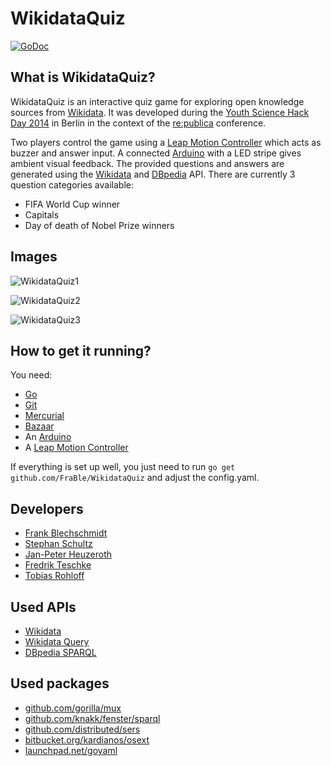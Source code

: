 WikidataQuiz
============

[![GoDoc](https://godoc.org/github.com/FraBle/WikidataQuiz?status.png)](https://godoc.org/github.com/FraBle/WikidataQuiz)

## What is WikidataQuiz?

WikidataQuiz is an interactive quiz game for exploring open knowledge sources from [Wikidata](http://www.wikidata.org/ "Wikidata").
It was developed during the [Youth Science Hack Day 2014](http://re-publica.de/news/call-projects-youth-science-hack-day "Youth Science Hack Day 2014") in Berlin in the context of the [re:publica](http://re-publica.de/ "re:publica") conference.

Two players control the game using a [Leap Motion Controller](https://www.leapmotion.com/ "Leap Motion Controller") which acts as buzzer and answer input.
A connected [Arduino](http://www.arduino.cc/ "Arduino") with a LED stripe gives ambient visual feedback.
The provided questions and answers are generated using the [Wikidata](https://www.wikidata.org/w/api.php "Wikidata") and [DBpedia](http://dbpedia.org/sparql "DBpedia") API.
There are currently 3 question categories available:

- FIFA World Cup winner
- Capitals
- Day of death of Nobel Prize winners

## Images

![WikidataQuiz1](http://i.imgur.com/rqBixOgl.jpg "WikidataQuiz1")

![WikidataQuiz2](http://i.imgur.com/BpvMcZrl.jpg "WikidataQuiz2")

![WikidataQuiz3](http://i.imgur.com/Z3DDhEXl.jpg "WikidataQuiz3")

## How to get it running?
You need:

- [Go](http://golang.org/ "Go")
- [Git](http://git-scm.com/ "Git")
- [Mercurial](http://mercurial.selenic.com/ "Mercurial")
- [Bazaar](http://bazaar.canonical.com/en/ "Bazaar")
- An [Arduino](http://www.arduino.cc/ "Arduino")
- A [Leap Motion Controller](https://www.leapmotion.com/ "Leap Motion Controller")

If everything is set up well, you just need to run `go get github.com/FraBle/WikidataQuiz` and adjust the config.yaml.

## Developers
- [Frank Blechschmidt](https://github.com/FraBle "Frank Blechschmidt")
- [Stephan Schultz](https://github.com/Steppschuh "Stephan Schultz")
- [Jan-Peter Heuzeroth](https://github.com/peterHeuz "Jan-Peter Heuzeroth")
- [Fredrik Teschke](https://github.com/ftes "Fredrik Teschke")
- [Tobias Rohloff](https://github.com/rhlff "Tobias Rohloff")

## Used APIs
- [Wikidata](https://www.wikidata.org/w/api.php "Wikidata")
- [Wikidata Query](http://wdq.wmflabs.org/ "Wikidata Query")
- [DBpedia SPARQL](http://dbpedia.org/sparql "DBpedia SPARQL")

## Used packages
- [github.com/gorilla/mux](http://www.gorillatoolkit.org/pkg/mux "github.com/gorilla/mux")
- [github.com/knakk/fenster/sparql](github.com/knakk/fenster/sparql "github.com/knakk/fenster/sparql")
- [github.com/distributed/sers](github.com/distributed/sers "github.com/distributed/sers")
- [bitbucket.org/kardianos/osext](http://www.bitbucket.org/kardianos/osext "bitbucket.org/kardianos/osext")
- [launchpad.net/goyaml](launchpad.net/goyaml "launchpad.net/goyaml")
